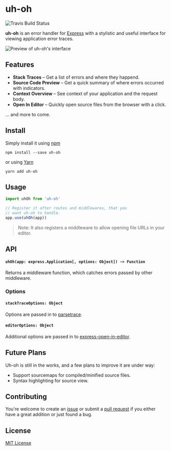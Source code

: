 #  uh-oh

![Travis Build Status](https://travis-ci.org/fnky/uh-oh.svg?branch=master)

**uh-oh** is an error handler for [Express](https://expressjs.com/) with a stylistic and useful interface for viewing application error traces.

![Preview of uh-oh's interface](https://user-images.githubusercontent.com/995050/28497800-8bc822d8-6f8f-11e7-9e34-3d67aa2163db.png)

## Features

- **Stack Traces** – Get a list of errors and where they happend.
- **Source Code Preview** – Get a quick summary of where errors occurred with indicators.
- **Context Overview** – See context of your application and the request body.
- **Open In Editor** – Quickly open source files from the browser with a click.

... and more to come.

## Install

Simply install it using [npm](https://www.npmjs.com/)

```
npm install --save uh-oh
```

or using [Yarn](https://yarnpkg.com/)

```
yarn add uh-oh
```

## Usage

```js
import uhOh from 'uh-oh'

// Register it after routes and middlewares, that you
// want uh-oh to handle.
app.use(uhOh(app))
```

> Note: It also registers a middleware to allow opening file URLs in your editor.

## API

#### `uhOh(app: express.Application[, options: Object]) -> Function`

Returns a middleware function, which catches errors passed by other middleware.

### Options

#### `stackTraceOptions: Object`

Options are passed in to [parsetrace](https://github.com/floatdrop/node-parsetrace).

#### `editorOptions: Object`

Additional options are passed in to [express-open-in-editor](https://github.com/lahmatiy/express-open-in-editor).

## Future Plans

Uh-oh is still in the works, and a few plans to improve it are under way:

- Support sourcemaps for compiled/minified source files.
- Syntax highlighting for source view.

## Contributing

You're welcome to create an [issue](issues) or submit a [pull request](pulls) if you either have a great addition or just found a bug.

## License

[MIT License](LICENSE)
